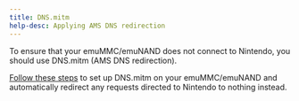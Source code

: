 ```yaml
---
title: DNS.mitm
help-desc: Applying AMS DNS redirection
---
```


To ensure that your emuMMC/emuNAND does not connect to Nintendo, you should use DNS.mitm (AMS DNS redirection).

[Follow these steps](https://nh-server.github.io/switch-guide/extras/blocking_updates/) to set up DNS.mitm on your emuMMC/emuNAND and automatically redirect any requests directed to Nintendo to nothing instead.
